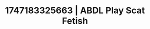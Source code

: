 ---
categories:
- Wrestling domination
- Flushed cheeks
- Footjob
- Feather touch
- Self-pleasure
image: /assets/images/1747183325663.webp
layout: post
seo:
  description: Featured content with sensual ABDL Play, Scat Fetish. HD images available.
  keywords: ABDL Play, Scat Fetish
  og_image: /assets/images/1747183325663.webp
  schema_type: VisualArtwork
tags:
- ABDL Play
- '#1747183325663'
- Scat Fetish
title: 1747183325663 | ABDL Play Scat Fetish
---